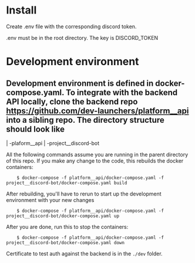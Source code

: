 # Install

Create .env file with the corresponding discord token.

.env must be in the root directory.
The key is DISCORD_TOKEN


# Development environment
Development environment is defined in docker-compose.yaml. To integrate with the backend API
locally, clone the backend repo https://github.com/dev-launchers/platform__api into a sibling
repo. 
The directory structure should look like
-
 | -plaform__api
 | -project__discord-bot

All the following commands assume you are running in the parent directory of this repo. 
If you make any change to the code, this rebuilds the docker containers:
```
    $ docker-compose -f platform__api/docker-compose.yaml -f project__discord-bot/docker-compose.yaml build
```

After rebuilding, you'll have to rerun to start up the development environment with your new changes
```
    $ docker-compose -f platform__api/docker-compose.yaml -f project__discord-bot/docker-compose.yaml up
```

After you are done, run this to stop the containers:
```
    $ docker-compose -f platform__api/docker-compose.yaml -f project__discord-bot/docker-compose.yaml down
```
Certificate to test auth against the backend is in the `./dev` folder.